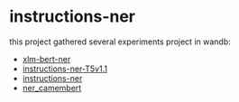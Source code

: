 # instructions-ner

this project gathered several experiments project in wandb:

- [xlm-bert-ner](https://wandb.ai/simonmeoni/xlm-bert-ner)
- [instructions-ner-T5v1.1](https://wandb.ai/simonmeoni/instructions-ner-T5v1.1)
- [instructions-ner](https://wandb.ai/simonmeoni/instructions-ner)
- [ner_camembert](https://wandb.ai/simonmeoni/ner_camembert)
